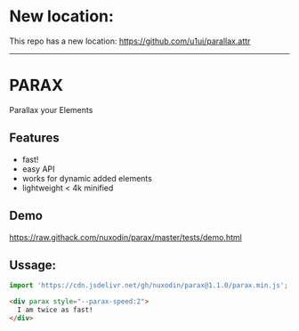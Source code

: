 # New location:
This repo has a new location:
https://github.com/u1ui/parallax.attr

---

# PARAX
Parallax your Elements

## Features
- fast!
- easy API
- works for dynamic added elements
- lightweight < 4k minified


## Demo 
https://raw.githack.com/nuxodin/parax/master/tests/demo.html


## Ussage:

```js
import 'https://cdn.jsdelivr.net/gh/nuxodin/parax@1.1.0/parax.min.js';
```

```html
<div parax style="--parax-speed:2">
  I am twice as fast!
</div>
```
